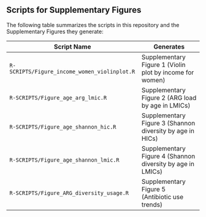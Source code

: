 ## Scripts for Supplementary Figures

The following table summarizes the scripts in this repository and the Supplementary Figures they generate:

| **Script Name**                             | **Generates**                                         |
|---------------------------------------------|-----------------------------------------------------|
| `R-SCRIPTS/Figure_income_women_violinplot.R`| Supplementary Figure 1 (Violin plot by income for women)       |
| `R-SCRIPTS/Figure_age_arg_lmic.R`       | Supplementary Figure 2 (ARG load by age in LMICs)    |
| `R-SCRIPTS/Figure_age_shannon_hic.R`        | Supplementary Figure 3 (Shannon diversity by age in HICs) |
| `R-SCRIPTS/Figure_age_shannon_lmic.R`       | Supplementary Figure 4 (Shannon diversity by age in LMICs) |
| `R-SCRIPTS/Figure_ARG_diversity_usage.R`    | Supplementary Figure 5 (Antibiotic use trends)       |
